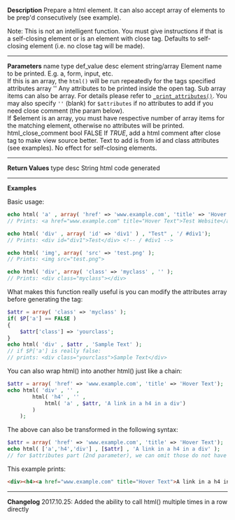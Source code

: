 **Description**
Prepare a html element. It can also accept array of elements to be prep'd consecutively (see example).

Note: This is not an intelligent function. You must give instructions if that is a self-closing element or is an element with close tag. Defaults to self-closing element (i.e. no close tag will be made).

--------
**Parameters**
name	type	def_value	desc
element	string/array		Element name to be printed. E.g. a, form, input, etc.<br> If this is an array, the `html()` will be run repeatedly for the tags specified
attributes	array	''	Any attributes to be printed inside the open tag. Sub array items can also be array. For details please refer to [`_print_attributes()`](#_print_attributes). You may also specify `''` (blank) for `$attributes` if no attributes to add if you need close comment (the param below).<br> If $element is an array, you must have respective number of array items for the matching element, otherwise no attributes will be printed.
html_close_comment	bool	FALSE	If *TRUE*, add a html comment after close tag to make view source better. Text to add is from id and class attributes (see examples). No effect for self-closing elements.

--------
**Return Values**
type	desc
String	html code generated

--------
**Examples**


Basic usage:
```php
echo html( 'a' , array( 'href' => 'www.example.com', 'title' => 'Hover Text'), 'Test Website');
// Prints: <a href="www.example.com" title="Hover Text">Test Website</a>

echo html( 'div' , array( 'id' => 'div1' ) , "Test" , '/ #div1');
// Prints: <div id="div1">Test</div> <!-- / #div1 -->

echo html( 'img', array( 'src' => 'test.png' );
// Prints: <img src="test.png">

echo html( 'div', array( 'class' => 'myclass' , '' );
// Prints: <div class="myclass"></div>
```
What makes this function really useful is you can modify the attributes array before generating the tag:
```php
$attr = array( 'class' => 'myclass' );
if( $P['a'] == FALSE )
{
	$attr['class'] => 'yourclass';
}
echo html( 'div' , $attr , 'Sample Text' );
// if $P['a'] is really false:
// prints: <div class="yourclass">Sample Text</div>
```

You can also wrap html() into another html() just like a chain:
```php
$attr = array( 'href' => 'www.example.com', 'title' => 'Hover Text');
echo html( 'div' , '' , 
		html( 'h4' , '' , 
			html( 'a' , $attr, 'A link in a h4 in a div')
		)
	);
```

The above can also be transformed in the following syntax:
```php
$attr = array( 'href' => 'www.example.com', 'title' => 'Hover Text');
echo html( ['a','h4','div'] , [$attr] , 'A link in a h4 in a div' );
// for $attributes part (2nd parameter), we can omit those do not have any attributes. The function just check for the same array index to use.
```

This example prints:
```html
<div><h4><a href="www.example.com" title="Hover Text">A link in a h4 in a div</a></h4></div>
```

--------
**Changelog**
2017.10.25: Added the ability to call html() multiple times in a row directly